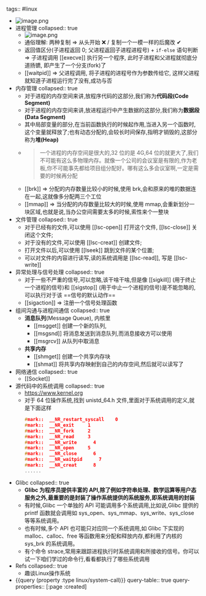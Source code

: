 tags:: #linux

- ![image.png](../assets/image_1645969460108_0.png)
- 进程管理
  collapsed:: true
  - ![image.png](../assets/image_1645969691367_0.png)
  - 通俗理解: 两种复制 => 从头开始 ❌ / 复制一个一模一样的后魔改 ✔
  - 返回值区分(子进程返回 0; 父进程返回子进程进程号) + `if-else` 语句判断 => 子进程调用 [[execve]] 执行另一个程序, 此时子进程和父进程就彻底分道扬镳, 即产生了一个分支(fork)了
  - [[waitpid]] => 父进程调用, 将子进程的进程号作为参数传给它, 这样父进程就知道子进程运行完了没有,成功与否
- 内存管理
  collapsed:: true
  - 对于进程的内存空间来讲,放程序代码的这部分,我们称为**代码段(Code Segment)**
  - 对于进程的内存空间来讲,放进程运行中产生数据的这部分,我们称为**数据段(Data Segment)**
  - 其中局部变量的部分,在当前函数执行的时候起作用,当进入另一个函数时,这个变量就释放了;也有动态分配的,会较长时间保存,指明才销毁的,这部分称为**堆(Heap)**
  - > 一个进程的内存空间是很大的,32 位的是 4G,64 位的就更大了,我们不可能有这么多物理内存。就像一个公司的会议室是有限的,作为老板,你不可能事先都给项目组分配好。哪有这么多会议室啊,一定是需要的时候再分配
  - [[brk]] => 分配的内存数量比较小的时候,使用 brk,会和原来的堆的数据连在一起,这就像多分配两三个工位
  - [[mmap]] => 当分配的内存数量比较大的时候,使用 mmap,会重新划分一块区域,也就是说,当办公空间需要太多的时候,索性来个一整块
- 文件管理
  collapsed:: true
  - 对于已经有的文件,可以使用 [[lsc-open]] 打开这个文件, [[lsc-close]] 关闭这个文件;
  - 对于没有的文件,可以使用 [[lsc-creat]] 创建文件;
  - 打开文件以后,可以使用 [[lseek]] 跳到文件的某个位置;
  - 可以对文件的内容进行读写,读的系统调用是 [[lsc-read]], 写是 [[lsc-write]]
- 异常处理与信号处理
  collapsed:: true
  - 对于一些不严重的信号,可以忽略,该干啥干啥,但是像 [[sigkill]] (用于终止一个进程的信号)和 [[sigstop]] (用于中止一个进程的信号)是不能忽略的,可以执行对于该 ==信号的默认动作==
  - [[sigaction]] => 注册一个信号处理函数
- 组间沟通与进程间通信
  collapsed:: true
  - **消息队列**(Message Queue), 内核里
    - [[msgget]] 创建一个新的队列,
    - [[msgsnd]] 将消息发送到消息队列,而消息接收方可以使用
    - [[msgrcv]] 从队列中取消息
  - **共享内存**
    - [[shmget]] 创建一个共享内存块
    - [[shmat]] 将共享内存映射到自己的内存空间,然后就可以读写了
- 网络通信
  collapsed:: true
  - [[Socket]]
- 源代码中的系统调用
  collapsed:: true
  - https://www.kernel.org
  - 对于 64 位操作系统,找到 unistd_64.h 文件,里面对于系统调用的定义,就是下面这样
    ```cpp
    #mark::  __NR_restart_syscall    0
    #mark::  __NR_exit     1
    #mark::  __NR_fork     2
    #mark::  __NR_read     3
    #mark::  __NR_write      4
    #mark::  __NR_open     5
    #mark::  __NR_close      6
    #mark::  __NR_waitpid      7
    #mark::  __NR_creat      8
    ......
    ```
- Glibc
  collapsed:: true
  - **Glibc 为程序员提供丰富的 API,除了例如字符串处理、数学运算等用户态服务之外,最重要的是封装了操作系统提供的系统服务,即系统调用的封装**
  - 有时候,Glibc 一个单独的 API 可能调用多个系统调用,比如说,Glibc 提供的 printf 函数就会调用如 sys_open、sys_mmap、sys_write、sys_close 等等系统调用。
  - 也有时候,多个 API 也可能只对应同一个系统调用,如 Glibc 下实现的 malloc、calloc、free 等函数用来分配和释放内存,都利用了内核的 sys_brk 的系统调用。
  - 有个命令 strace,常用来跟踪进程执行时系统调用和所接收的信号。你可以试一下咱们学过的命令行,看看都执行了哪些系统调用
- Refs
  collapsed:: true
  - 趣谈Linux操作系统
- {{query (property :type linux/system-call)}}
  query-table:: true
  query-properties:: [:page :created]